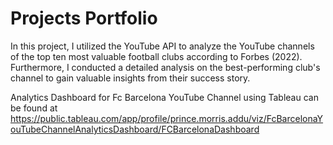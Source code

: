 # Projects Portfolio
In this project, I utilized the YouTube API to analyze the YouTube channels of the top ten most valuable football clubs according to Forbes (2022). Furthermore, I conducted a detailed analysis on the best-performing club's channel to gain valuable insights from their success story.

Analytics Dashboard for Fc Barcelona YouTube Channel using Tableau can be found at https://public.tableau.com/app/profile/prince.morris.addu/viz/FcBarcelonaYouTubeChannelAnalyticsDashboard/FCBarcelonaDashboard
